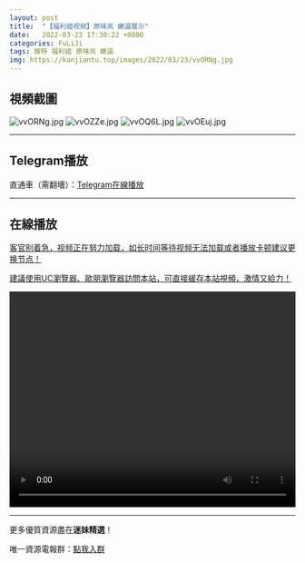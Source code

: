 ```yaml
---
layout: post
title:  "【福利姬视频】原味岚 嫩逼展示"
date:   2022-03-23 17:30:22 +0800
categories: FuLiJi
tags: 推特 福利姬 原味岚 嫩逼
img: https://kanjiantu.top/images/2022/03/23/vvORNg.jpg
---
```



## 視頻截圖

![vvORNg.jpg](https://kanjiantu.top/images/2022/03/23/vvORNg.jpg)
![vvOZZe.jpg](https://kanjiantu.top/images/2022/03/23/vvOZZe.jpg)
![vvOQ6L.jpg](https://kanjiantu.top/images/2022/03/23/vvOQ6L.jpg)
![vvOEuj.jpg](https://kanjiantu.top/images/2022/03/23/vvOEuj.jpg)

* * *
## Telegram播放

直通車（需翻墻）：[Telegram在線播放](https://t.me/mimeijingxuan/286)

* * *
## 在線播放
<u>客官别着急，视频正在努力加载，如长时间等待视频无法加载或者播放卡顿建议更换节点！</u>

<u>建議使用UC瀏覽器、歐朋瀏覽器訪問本站，可直接緩存本站視頻，激情又給力！</u>
<center><video src="https://cdn.publer.io/uploads/videos/6239f066db27970e87321bca/5b8bb2cda3e9514b0238fd8a4bbe2fcc.mp4" width="100%" height="380px" controls="controls"></video></center>


* * *
更多優質資源盡在**迷妹精選**！

唯一資源電報群：[點我入群](https://t.me/mimeijingxuan)


